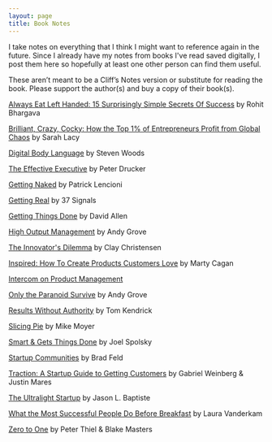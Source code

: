 ```yaml
---
layout: page
title: Book Notes
---
```


I take notes on everything that I think I might want to reference again in the future. Since I already have my notes from books I've read saved digitally, I post them here so hopefully at least one other person can find them useful.

These aren’t meant to be a Cliff’s Notes version or substitute for reading the book. Please support the author(s) and buy a copy of their book(s).

[Always Eat Left Handed: 15 Surprisingly Simple Secrets Of Success](/always-eat-left-handed/) by Rohit Bhargava

[Brilliant, Crazy, Cocky: How the Top 1% of Entrepreneurs Profit from Global Chaos](/brilliant-crazy-cocky) by Sarah Lacy

[Digital Body Language](/digital-body-language/) by Steven Woods

[The Effective Executive](/effective-executive/) by Peter Drucker

[Getting Naked](/getting-naked/) by Patrick Lencioni

[Getting Real](/getting-real) by 37 Signals

[Getting Things Done](/getting-things-done/) by David Allen

[High Output Management](/high-output-management/) by Andy Grove

[The Innovator's Dilemma](/innovators-dilemma/) by Clay Christensen

[Inspired: How To Create Products Customers Love](/inspired/) by Marty Cagan

[Intercom on Product Management](/intercom-product-management/)

[Only the Paranoid Survive](/only-the-paranoid-survive/) by Andy Grove

[Results Without Authority](/results-without-authority/) by Tom Kendrick

[Slicing Pie](/slicing-pie/) by Mike Moyer

[Smart & Gets Things Done](/smart-and-gets-things-done/) by Joel Spolsky

[Startup Communities](/startup-communities/) by Brad Feld

[Traction: A Startup Guide to Getting Customers](/traction/) by Gabriel Weinberg & Justin Mares

[The Ultralight Startup](/ultralight-startup/) by Jason L. Baptiste

[What the Most Successful People Do Before Breakfast](/success-before-breakfast/) by Laura Vanderkam

[Zero to One](/zero-to-one/) by Peter Thiel & Blake Masters
